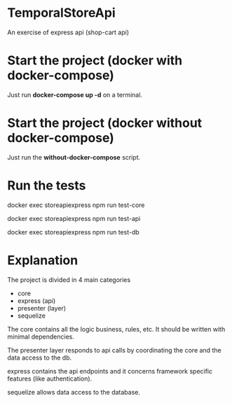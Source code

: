 # TemporalStoreApi
An exercise of express api (shop-cart api)

# Start the project (docker with docker-compose)

Just run **docker-compose up -d**  on a terminal.

# Start the project (docker without docker-compose)
Just run the **without-docker-compose** script.

# Run the tests 
docker exec storeapiexpress npm run test-core 

docker exec storeapiexpress npm run test-api

docker exec storeapiexpress npm run test-db

# Explanation
The project is divided in 4 main categories
-   core
-   express (api)
-   presenter (layer)
-   sequelize

The core contains all the logic business, rules, etc. It should be written with minimal dependencies.

The presenter layer responds to api calls by coordinating the core and the data access to the db.  

express contains the api endpoints and it concerns framework specific features (like authentication).

sequelize allows data access to the database. 
